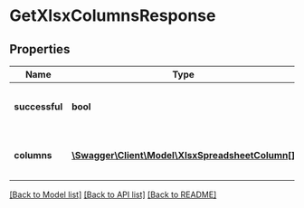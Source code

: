 # GetXlsxColumnsResponse

## Properties
Name | Type | Description | Notes
------------ | ------------- | ------------- | -------------
**successful** | **bool** | True if successful, false otherwise | [optional] 
**columns** | [**\Swagger\Client\Model\XlsxSpreadsheetColumn[]**](XlsxSpreadsheetColumn.md) | Spreadsheet Columns in the XLSX document | [optional] 

[[Back to Model list]](../README.md#documentation-for-models) [[Back to API list]](../README.md#documentation-for-api-endpoints) [[Back to README]](../README.md)


